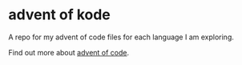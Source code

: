 # advent of kode

A repo for my advent of code files for each language I am exploring.

Find out more about [advent of code](https://adventofcode.com/).
